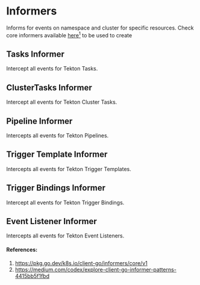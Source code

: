# Informers

Informs for events on namespace and cluster for specific resources.
Check core informers available [here<sup>1</sup>](#references) to be used to create 
## Tasks Informer
Intercept all events for Tekton Tasks.

## ClusterTasks Informer
Intercept all events for Tekton Cluster Tasks.

## Pipeline Informer
Intercepts all events for Tekton Pipelines.

## Trigger Template Informer
Intercepts all events for Tekton Trigger Templates.

## Trigger Bindings Informer
Intercept all events for Tekton Trigger Bindings.

## Event Listener Informer
Intercepts all events for Tekton Event Listeners.

#### References: 

1. https://pkg.go.dev/k8s.io/client-go/informers/core/v1
2. https://medium.com/codex/explore-client-go-informer-patterns-4415bb5f1fbd


